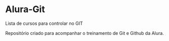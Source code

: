 # Alura-Git
Lista de cursos para controlar no GIT

Repositório criado para acompanhar o treinamento de Git e Github da Alura.
